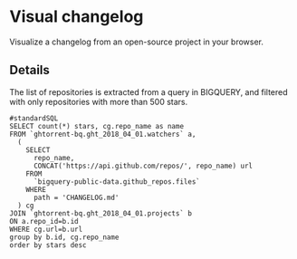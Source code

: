 # Visual changelog

Visualize a changelog from an open-source project in your browser.

## Details

The list of repositories is extracted from a query in BIGQUERY, and filtered with only repositories with more than 500 stars.

```
#standardSQL
SELECT count(*) stars, cg.repo_name as name
FROM `ghtorrent-bq.ght_2018_04_01.watchers` a,
  (
    SELECT
      repo_name,
      CONCAT('https://api.github.com/repos/', repo_name) url
    FROM
      `bigquery-public-data.github_repos.files`
    WHERE
      path = 'CHANGELOG.md'
  ) cg
JOIN `ghtorrent-bq.ght_2018_04_01.projects` b
ON a.repo_id=b.id
WHERE cg.url=b.url
group by b.id, cg.repo_name
order by stars desc
```
